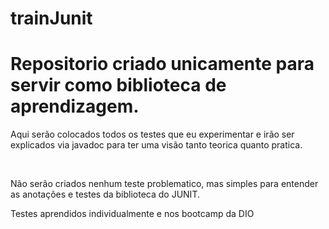 # trainJunit

# Repositorio criado unicamente para servir como biblioteca de aprendizagem.
<p>Aqui serão colocados todos os testes que eu experimentar e irão ser explicados via javadoc para ter uma visão tanto teorica quanto pratica.</p>
<br>
<p>Não serão criados nenhum teste problematico, mas simples para entender as anotações e testes da biblioteca do JUNIT.</p>

<p>Testes aprendidos individualmente e nos bootcamp da DIO</p>
